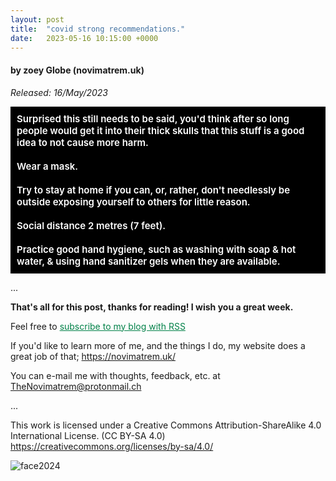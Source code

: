 ```yaml
---
layout: post
title:  "covid strong recommendations."
date:   2023-05-16 10:15:00 +0000
---
```

#### by zoey Globe (novimatrem.uk)
*Released: 16/May/2023*

<div style="background-color:black;">
<span style="color:white;"><article><span style="letter-spacing:-0px; padding:10px; font-size:15px; background-color:black; display:inline-block; font-weight:600;">Surprised this still needs to be said, you'd think after so long people would get it into their thick skulls that this stuff is a good idea to not cause more harm.
<br><br>
Wear a mask.
<br><br>
Try to stay at home if you can, or, rather, don't needlessly be 
outside exposing yourself to others for little reason.
<br><br>
Social distance 2 metres (7 feet).
<br><br>
Practice good hand hygiene, such as washing with soap & hot 
water, & using hand sanitizer gels when they are available.

</span>
</article>
</span>
</div>

...

**That's all for this post, thanks for reading! I wish you a great week.**

Feel free to <a href="https://novimatrem.gitlab.io/blog/feed.xml" style="color: #008148" target="_blank">subscribe to my blog with RSS</a>

If you'd like to learn more of me, and the things I do, my website does a great job of that; <a href="https://novimatrem.uk/" style="color: #008148" target="_blank">https://novimatrem.uk/</a>

You can e-mail me with thoughts, feedback, etc. at [TheNovimatrem@protonmail.ch](mailto:TheNovimatrem@protonmail.ch)

...

This work is licensed under a Creative Commons Attribution-ShareAlike 4.0 International License. (CC BY-SA 4.0)
<a href="https://creativecommons.org/licenses/by-sa/4.0/" style="color: #008148" target="_blank">https://creativecommons.org/licenses/by-sa/4.0/</a>

![face2024](https://gitlab.com/Novimatrem/blog/-/raw/master/face2024.png)
